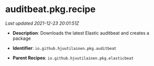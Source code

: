 # auditbeat.pkg.recipe

_Last updated 2021-12-23 20:01:51Z_

- **Description**: Downloads the latest Elastic auditbeat and creates a package

- **Identifier**: `io.github.hjuutilainen.pkg.auditbeat`

- **Parent Recipes**: `io.github.hjuutilainen.pkg.elasticbeat`
